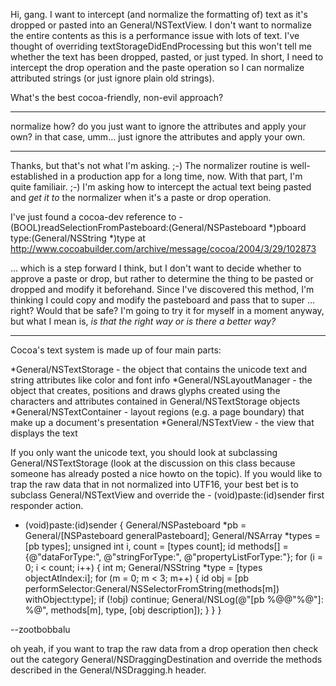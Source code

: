 

Hi, gang. I want to intercept (and normalize the formatting of) text as it's dropped or pasted into an General/NSTextView. I don't want to normalize the entire contents as this is a performance issue with lots of text. I've thought of overriding     textStorageDidEndProcessing but this won't tell me whether the text has been dropped, pasted, or just typed. In short, I need to intercept the drop operation and the paste operation so I can normalize attributed strings (or just ignore plain old strings).

What's the best cocoa-friendly, non-evil approach?

----

normalize how? do you just want to ignore the attributes and apply your own? in that case, umm... just ignore the attributes and apply your own.

----

Thanks, but that's not what I'm asking. ;-) The normalizer routine is well-established in a production app for a long time, now. With that part, I'm quite familiair. ;-) I'm asking how to intercept the actual text being pasted and *get it to* the normalizer when it's a paste or drop operation. 

I've just found a cocoa-dev reference to     - (BOOL)readSelectionFromPasteboard:(General/NSPasteboard *)pboard type:(General/NSString *)type at http://www.cocoabuilder.com/archive/message/cocoa/2004/3/29/102873 

... which is a step forward I think, but I don't want to decide whether to approve a paste or drop, but rather to determine the thing to be pasted or dropped and modify it beforehand. Since I've discovered this method, I'm thinking I could copy and modify the pasteboard and pass that to super ... right? Would that be safe? I'm going to try it for myself in a moment anyway, but what I mean is, *is that the right way or is there a better way?*

----

Cocoa's text system is made up of four main parts:


*General/NSTextStorage - the object that contains the unicode text and string attributes like color and font info
*General/NSLayoutManager - the object that creates, positions and draws glyphs created using the characters and attributes contained in General/NSTextStorage objects
*General/NSTextContainer - layout regions (e.g. a page boundary) that make up a document's presentation
*General/NSTextView - the view that displays the text


If you only want the unicode text, you should look at subclassing General/NSTextStorage (look at the discussion on this class because someone has already posted a nice howto on the topic). If you would like to trap the raw data that in not normalized into UTF16, your best bet is to subclass General/NSTextView and override the     - (void)paste:(id)sender first responder action.

    
- (void)paste:(id)sender {
	General/NSPasteboard *pb = General/[NSPasteboard generalPasteboard];
	General/NSArray *types = [pb types];
	unsigned int i, count = [types count];
	id methods[] = {@"dataForType:", @"stringForType:", @"propertyListForType:"};
	for (i = 0; i < count; i++) {
		int m;
		General/NSString *type = [types objectAtIndex:i];
		for (m = 0; m < 3; m++) {
			id obj = [pb performSelector:General/NSSelectorFromString(methods[m]) withObject:type];
			if (!obj) continue;
			General/NSLog(@"[pb %@@\"%@\"]: %@", methods[m], type, [obj description]);
		}
	}
}


--zootbobbalu

oh yeah, if you want to trap the raw data from a drop operation then check out the category General/NSDraggingDestination and override the methods described in the General/NSDragging.h header.